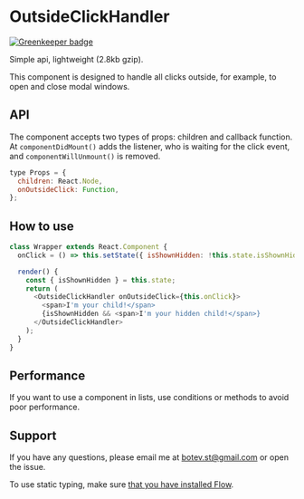 
# OutsideClickHandler

[![Greenkeeper badge](https://badges.greenkeeper.io/YozhikM/outside-click-handler.svg)](https://greenkeeper.io/)

Simple api, lightweight (2.8kb gzip).

This component is designed to handle all clicks outside, for example, to open and close modal windows.

## API

The component accepts two types of props: children and callback function.
At `componentDidMount()` adds the listener, who is waiting for the click event, and `componentWillUnmount()` is removed.

````js
type Props = {
  children: React.Node,
  onOutsideClick: Function,
};
````

## How to use

````js
class Wrapper extends React.Component {
  onClick = () => this.setState({ isShownHidden: !this.state.isShownHidden });

  render() {
    const { isShownHidden } = this.state;
    return (
      <OutsideClickHandler onOutsideClick={this.onClick}>
        <span>I'm your child!</span>
        {isShownHidden && <span>I'm your hidden child!</span>}
      </OutsideClickHandler>
    );
  }
}
````

## Performance

If you want to use a component in lists, use conditions or methods to avoid poor performance.

## Support

If you have any questions, please email me at botev.st@gmail.com or open the issue.

To use static typing, make sure [that you have installed Flow](https://flow.org/en/docs/install).
